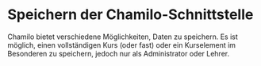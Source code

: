 
# Speichern der Chamilo-Schnittstelle

Chamilo bietet verschiedene Möglichkeiten, Daten zu speichern. Es ist möglich, einen vollständigen Kurs \(oder fast\) oder ein Kurselement im Besonderen zu speichern, jedoch nur als Administrator oder Lehrer.